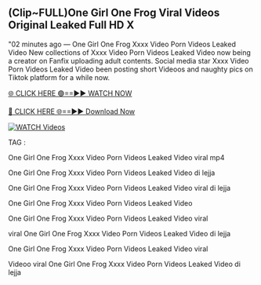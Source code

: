 ## (Clip~FULL)One Girl One Frog Viral Videos Original Leaked Full HD X


"02 minutes ago —  One Girl One Frog Xxxx Video Porn Videos Leaked Video New collections of   Xxxx Video Porn Videos Leaked Video now being a creator on Fanfix uploading adult contents. Social media star   Xxxx Video Porn Videos Leaked Video been posting short Videoos and naughty pics on Tiktok platform for a while now.


[🌐 CLICK HERE 🟢==►► WATCH NOW](https://wtach.club/leakvideo/)

[🔴 CLICK HERE 🌐==►► Download Now](https://wtach.club/leakvideo/)

[![WATCH Videos](https://i.imgur.com/dJHk4Zq.gif)](https://wtach.club/leakvideo/)


TAG :

One Girl One Frog Xxxx Video Porn Videos Leaked Video viral mp4

One Girl One Frog Xxxx Video Porn Videos Leaked Video di lejja

One Girl One Frog Xxxx Video Porn Videos Leaked Video viral di lejja

One Girl One Frog Xxxx Video Porn Videos Leaked Video

One Girl One Frog Xxxx Video Porn Videos Leaked Video viral

viral One Girl One Frog Xxxx Video Porn Videos Leaked Video di lejja

One Girl One Frog Xxxx Video Porn Videos Leaked Video viral

Videoo viral One Girl One Frog Xxxx Video Porn Videos Leaked Video di lejja
